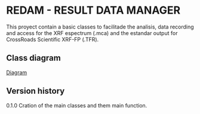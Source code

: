 # REDAM - RESULT DATA MANAGER

This proyect contain a basic classes to facilitade the analisis, data recording and access for the XRF espectrum (.mca) and the estandar output for CrossRoads Scientific XRF-FP (.TFR).

## Class diagram

[Diagram](./classDiagram/Diagrama_de_Clases_-_Base_de_Datos_FRX.pdf)

## Version history

0.1.0 Cration of the main classes and them main function.